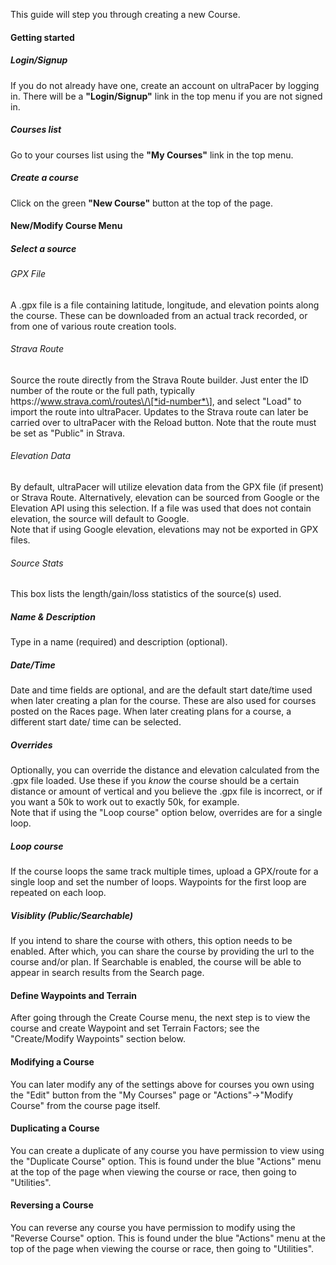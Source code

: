 This guide will step you through creating a new Course.

#### Getting started
##### Login/Signup
If you do not already have one, create an account on ultraPacer by logging in.
There will be a **"Login/Signup"** link in the top menu if you are not signed
in.

##### Courses list
Go to your courses list using the **"My Courses"** link in the top menu.

##### Create a course
Click on the green **"New Course"** button at the top of the page.

#### New/Modify Course Menu

##### Select a source
###### GPX File
A .gpx file is a file containing latitude, longitude, and elevation points
along the course. These can be downloaded from an actual track recorded, or from
one of various route creation tools.

###### Strava Route
Source the route directly from the Strava Route builder.
Just enter the ID number of the route or the full path,
typically https:\/\/www.strava.com\/routes\/\[*id-number*\], and select "Load"
to import the route into ultraPacer. Updates to the Strava route can later be
carried over to ultraPacer with the Reload button. Note that the route must
be set as "Public" in Strava.

###### Elevation Data
By default, ultraPacer will utilize elevation data from the GPX file (if
present) or Strava Route. Alternatively, elevation can be sourced from Google
or the Elevation API using this selection. If a file was used that does not
contain elevation, the source will default to Google.\
Note that if using Google elevation, elevations may not be exported in GPX
files.

###### Source Stats
This box lists the length/gain/loss statistics of the source(s) used.

##### Name & Description
Type in a name (required) and description (optional).

##### Date/Time
Date and time fields are optional, and are the default start date/time used when
later creating a plan for the course. These are also used for courses posted on
the Races page. When later creating plans for a course, a different start date/
time can be selected.

##### Overrides
Optionally, you can override the distance and elevation calculated from the .gpx
file loaded. Use these if you *know* the course should be a certain distance or
amount of vertical and you believe the .gpx file is incorrect, or if you want a
50k to work out to exactly 50k, for example.\
Note that if using the "Loop course" option below, overrides are for a single
loop.

##### Loop course
If the course loops the same track multiple times, upload a GPX/route for a
single loop and set the number of loops. Waypoints for the first loop are
repeated on each loop.

##### Visiblity (Public/Searchable)
If you intend to share the course with others, this option needs to be enabled.
After which, you can share the course by providing the url to the course and/or
plan.
If Searchable is enabled, the course will be able to appear in search results
from the Search page.

#### Define Waypoints and Terrain
After going through the Create Course menu, the next step is to view the course
and create Waypoint and set Terrain Factors; see the "Create/Modify Waypoints"
section below.

#### Modifying a Course
You can later modify any of the settings above for courses you own using the
"Edit" button from the "My Courses" page or "Actions"->"Modify Course" from the
course page itself.

#### Duplicating a Course
You can create a duplicate of any course you have permission to view using the
"Duplicate Course" option. This is found under the blue "Actions" menu at the
top of the page when viewing the course or race, then going to "Utilities".

#### Reversing a Course
You can reverse any course you have permission to modify using the
"Reverse Course" option. This is found under the blue "Actions" menu at the
top of the page when viewing the course or race, then going to "Utilities".

